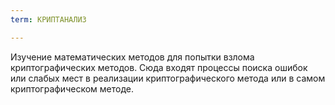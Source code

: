 ```yaml
---
term: КРИПТАНАЛИЗ

---
```

Изучение математических методов для попытки взлома криптографических методов. Сюда входят процессы поиска ошибок или слабых мест в реализации криптографического метода или в самом криптографическом методе.